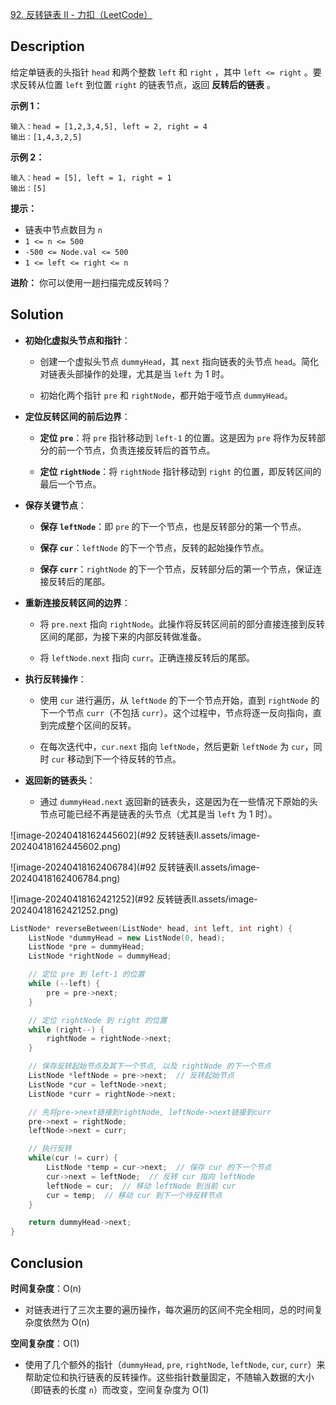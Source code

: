 [92. 反转链表 II - 力扣（LeetCode）](https://leetcode.cn/problems/reverse-linked-list-ii/description/)

## Description

给定单链表的头指针 `head` 和两个整数 `left` 和 `right` ，其中 `left <= right` 。要求反转从位置 `left` 到位置 `right` 的链表节点，返回 **反转后的链表** 。

**示例 1：**

```
输入：head = [1,2,3,4,5], left = 2, right = 4
输出：[1,4,3,2,5]
```

**示例 2：**

```
输入：head = [5], left = 1, right = 1
输出：[5]
```

**提示：**

- 链表中节点数目为 `n`
- `1 <= n <= 500`
- `-500 <= Node.val <= 500`
- `1 <= left <= right <= n`

**进阶：** 你可以使用一趟扫描完成反转吗？

## Solution

- **初始化虚拟头节点和指针**：

  - 创建一个虚拟头节点 `dummyHead`，其 `next` 指向链表的头节点 `head`。简化对链表头部操作的处理，尤其是当 `left` 为 1 时。

  - 初始化两个指针 `pre` 和 `rightNode`，都开始于哑节点 `dummyHead`。

- **定位反转区间的前后边界**：

  - **定位 `pre`**：将 `pre` 指针移动到 `left-1` 的位置。这是因为 `pre` 将作为反转部分的前一个节点，负责连接反转后的首节点。

  - **定位 `rightNode`**：将 `rightNode` 指针移动到 `right` 的位置，即反转区间的最后一个节点。

- **保存关键节点**：

  - **保存 `leftNode`**：即 `pre` 的下一个节点，也是反转部分的第一个节点。

  - **保存 `cur`**：`leftNode` 的下一个节点，反转的起始操作节点。

  - **保存 `curr`**：`rightNode` 的下一个节点，反转部分后的第一个节点，保证连接反转后的尾部。

- **重新连接反转区间的边界**：

  - 将 `pre.next` 指向 `rightNode`。此操作将反转区间前的部分直接连接到反转区间的尾部，为接下来的内部反转做准备。

  - 将 `leftNode.next` 指向 `curr`。正确连接反转后的尾部。

- **执行反转操作**：

  - 使用 `cur` 进行遍历，从 `leftNode` 的下一个节点开始，直到 `rightNode` 的下一个节点 `curr`（不包括 `curr`）。这个过程中，节点将逐一反向指向，直到完成整个区间的反转。

  - 在每次迭代中，`cur.next` 指向 `leftNode`，然后更新 `leftNode` 为 `cur`，同时 `cur` 移动到下一个待反转的节点。

- **返回新的链表头**：
  - 通过 `dummyHead.next` 返回新的链表头，这是因为在一些情况下原始的头节点可能已经不再是链表的头节点（尤其是当 `left` 为 1 时）。

![image-20240418162445602](#92 反转链表II.assets/image-20240418162445602.png)

![image-20240418162406784](#92 反转链表II.assets/image-20240418162406784.png)

![image-20240418162421252](#92 反转链表II.assets/image-20240418162421252.png)

```c++
ListNode* reverseBetween(ListNode* head, int left, int right) {
    ListNode *dummyHead = new ListNode(0, head);
    ListNode *pre = dummyHead;
    ListNode *rightNode = dummyHead;

    // 定位 pre 到 left-1 的位置
    while (--left) {
        pre = pre->next;
    }

    // 定位 rightNode 到 right 的位置
    while (right--) {
        rightNode = rightNode->next;
    }

    // 保存反转起始节点及其下一个节点, 以及 rightNode 的下一个节点
    ListNode *leftNode = pre->next;  // 反转起始节点
    ListNode *cur = leftNode->next;
    ListNode *curr = rightNode->next;  

    // 先将pre->next链接到rightNode, leftNode->next链接到curr
    pre->next = rightNode;
    leftNode->next = curr;

    // 执行反转
    while(cur != curr) {
        ListNode *temp = cur->next;  // 保存 cur 的下一个节点
        cur->next = leftNode;  // 反转 cur 指向 leftNode
        leftNode = cur;  // 移动 leftNode 到当前 cur
        cur = temp;  // 移动 cur 到下一个待反转节点
    }

    return dummyHead->next;
}
```

## Conclusion

**时间复杂度**：O(n)

- 对链表进行了三次主要的遍历操作，每次遍历的区间不完全相同，总的时间复杂度依然为 O(n)

**空间复杂度**：O(1)

- 使用了几个额外的指针（`dummyHead`, `pre`, `rightNode`, `leftNode`, `cur`, `curr`）来帮助定位和执行链表的反转操作。这些指针数量固定，不随输入数据的大小（即链表的长度 `n`）而改变，空间复杂度为 O(1)



